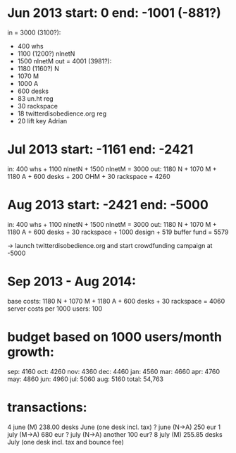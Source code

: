 # Jun 2013 start: 0 end: -1001 (-881?)
in = 3000 (3100?):
* 400 whs
* 1100 (1200?) nlnetN
* 1500 nlnetM
out = 4001 (3981?):
* 1180 (1160?) N
* 1070 M
* 1000 A
* 600 desks
* 83 un.ht reg
* 30 rackspace
* 18 twitterdisobedience.org reg
* 20 lift key Adrian

# Jul 2013 start: -1161 end: -2421
in: 400 whs + 1100 nlnetN + 1500 nlnetM = 3000
out: 1180 N + 1070 M + 1180 A + 600 desks + 200 OHM + 30 rackspace = 4260

# Aug 2013 start: -2421 end: -5000
in: 400 whs + 1100 nlnetN + 1500 nlnetM = 3000
out: 1180 N + 1070 M + 1180 A + 600 desks + 30 rackspace + 1000 design + 519 buffer fund = 5579

-> launch twitterdisobedience.org and start crowdfunding campaign at -5000

# Sep 2013 - Aug 2014:
base costs: 1180 N + 1070 M + 1180 A + 600 desks + 30 rackspace = 4060
server costs per 1000 users: 100

# budget based on 1000 users/month growth:
sep: 4160
oct: 4260
nov: 4360
dec: 4460
jan: 4560
mar: 4660
apr: 4760
may: 4860
jun: 4960
jul: 5060
aug: 5160
total: 54,763

# transactions:
4 june (M) 238.00 desks June (one desk incl. tax)
? june (N->A) 250 eur
1 july (M->A) 680 eur
? july (N->A) another 100 eur?
8 july (M) 255.85 desks July (one desk incl. tax and bounce fee)
